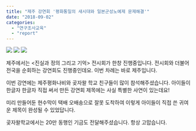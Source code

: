 ```yaml
---
title: "제주 강연회 '평화통일의 새시대와 일본군성노예제 문제해결'"
date: "2018-09-02"
categories: 
  - "연구조사교육"
  - "report"
---
```


[![](http://justicefund.cafe24.com/kr/wp-content/uploads/2018/09/photo_2018-09-04_11-39-12.jpg)](http://justicefund.cafe24.com/kr/wp-content/uploads/2018/09/photo_2018-09-04_11-39-12.jpg) [![](http://justicefund.cafe24.com/kr/wp-content/uploads/2018/09/photo_2018-09-04_11-39-11.jpg)](http://justicefund.cafe24.com/kr/wp-content/uploads/2018/09/photo_2018-09-04_11-39-11.jpg) [![](http://justicefund.cafe24.com/kr/wp-content/uploads/2018/09/photo_2018-09-04_11-39-10.jpg)](http://justicefund.cafe24.com/kr/wp-content/uploads/2018/09/photo_2018-09-04_11-39-10.jpg)

제주에서는 <진실과 정의 그리고 기억> 전시회가 한창 진행중입니다. 전시회와 더불어 전국을 순회하는 강연회도 진행중인데요. 이번 차례는 바로 제주입니다.

이번 강연에는 제주평화나비와 곶자왈 학교 친구들이 많이 참석해주셨습니다. 아이들이 한글자 한글자 직접 써서 만든 강연회 제목에는 사실 특별한 사연이 있는데요!

미리 만들어둔 현수막이 택배 오배송으로 잘못 도착하여 이렇게 아이들이 직접 쓴 귀여운 제목이 완성될 수 있었답니다.

곶자왈학교에서는 20만 동행인 기금도 전달해주셨습니다. 항상 고맙습니다.
